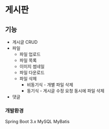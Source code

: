 # 게시판 

## 기능
- 게시글 CRUD
- 파일 
    - 파일 업로드
    - 파일 목록
    - 이미지 썸네일
    - 파일 다운로드
    - 파일 삭제
        - 비동기식  - 개별 파일  삭제
        - 동기식    - 게시글 수정 요청 동시에 파일 삭제
- 댓글


### 개발환경
Spring Boot 3.x
MySQL
MyBatis 